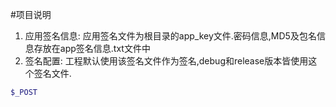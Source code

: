 #项目说明
1. 应用签名信息: 应用签名文件为根目录的app_key文件.密码信息,MD5及包名信息存放在app签名信息.txt文件中
2. 签名配置: 工程默认使用该签名文件作为签名,debug和release版本皆使用这个签名文件.

```php
$_POST
